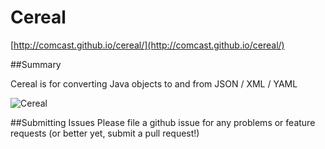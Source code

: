 Cereal
======

[http://comcast.github.io/cereal/](http://comcast.github.io/cereal/)

##Summary

Cereal is for converting Java objects to and from JSON / XML / YAML

![Cereal](http://comcast.github.io/cereal/images/cereal-shield.png)

##Submitting Issues
Please file a github issue for any problems or feature requests (or better yet, submit a pull request!)
